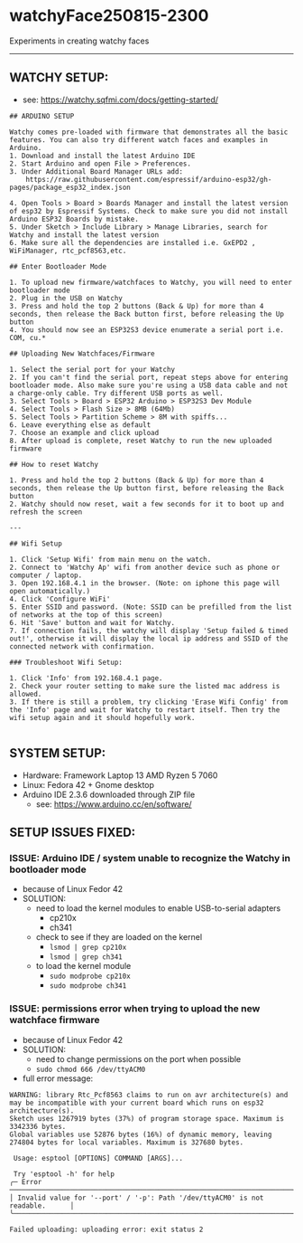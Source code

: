 # watchyFace250815-2300

Experiments in creating watchy faces

---

## WATCHY SETUP:
- see: https://watchy.sqfmi.com/docs/getting-started/

```
## ARDUINO SETUP

Watchy comes pre-loaded with firmware that demonstrates all the basic features. You can also try different watch faces and examples in Arduino.
1. Download and install the latest Arduino IDE
2. Start Arduino and open File > Preferences.
3. Under Additional Board Manager URLs add:
    https://raw.githubusercontent.com/espressif/arduino-esp32/gh-pages/package_esp32_index.json

4. Open Tools > Board > Boards Manager and install the latest version of esp32 by Espressif Systems. Check to make sure you did not install Arduino ESP32 Boards by mistake.
5. Under Sketch > Include Library > Manage Libraries, search for Watchy and install the latest version
6. Make sure all the dependencies are installed i.e. GxEPD2 , WiFiManager, rtc_pcf8563,etc.

## Enter Bootloader Mode

1. To upload new firmware/watchfaces to Watchy, you will need to enter bootloader mode
2. Plug in the USB on Watchy
3. Press and hold the top 2 buttons (Back & Up) for more than 4 seconds, then release the Back button first, before releasing the Up button
4. You should now see an ESP32S3 device enumerate a serial port i.e. COM, cu.*

## Uploading New Watchfaces/Firmware

1. Select the serial port for your Watchy
2. If you can't find the serial port, repeat steps above for entering bootloader mode. Also make sure you're using a USB data cable and not a charge-only cable. Try different USB ports as well.
3. Select Tools > Board > ESP32 Arduino > ESP32S3 Dev Module
4. Select Tools > Flash Size > 8MB (64Mb)
5. Select Tools > Partition Scheme > 8M with spiffs...
6. Leave everything else as default
7. Choose an example and click upload
8. After upload is complete, reset Watchy to run the new uploaded firmware

## How to reset Watchy

1. Press and hold the top 2 buttons (Back & Up) for more than 4 seconds, then release the Up button first, before releasing the Back button
2. Watchy should now reset, wait a few seconds for it to boot up and refresh the screen

---

## Wifi Setup

1. Click 'Setup Wifi' from main menu on the watch.
2. Connect to 'Watchy Ap' wifi from another device such as phone or computer / laptop.
3. Open 192.168.4.1 in the browser. (Note: on iphone this page will open automatically.)
4. Click 'Configure WiFi'
5. Enter SSID and password. (Note: SSID can be prefilled from the list of networks at the top of this screen)
6. Hit 'Save' button and wait for Watchy.
7. If connection fails, the watchy will display 'Setup failed & timed out!', otherwise it will display the local ip address and SSID of the connected network with confirmation.

### Troubleshoot Wifi Setup:

1. Click 'Info' from 192.168.4.1 page.
2. Check your router setting to make sure the listed mac address is allowed.
3. If there is still a problem, try clicking 'Erase Wifi Config' from the 'Info' page and wait for Watchy to restart itself. Then try the wifi setup again and it should hopefully work.


```

## SYSTEM SETUP: 
- Hardware: Framework Laptop 13 AMD Ryzen 5 7060
- Linux: Fedora 42 + Gnome desktop
- Arduino IDE 2.3.6 downloaded through ZIP file
    - see: https://www.arduino.cc/en/software/


## SETUP ISSUES FIXED:

### ISSUE: Arduino IDE / system unable to recognize the Watchy in bootloader mode
- because of Linux Fedor 42
- SOLUTION:
    - need to load the kernel modules to enable USB-to-serial adapters 
        - cp210x
        - ch341
    - check to see if they are loaded on the kernel
        - `lsmod | grep cp210x`
        - `lsmod | grep ch341`
    - to load the kernel module
        - `sudo modprobe cp210x`
        - `sudo modprobe ch341`

### ISSUE: permissions error when trying to upload the new watchface firmware
- because of Linux Fedor 42
- SOLUTION:
    - need to change permissions on the port when possible
    - `sudo chmod 666 /dev/ttyACM0`
- full error message:
```
WARNING: library Rtc_Pcf8563 claims to run on avr architecture(s) and may be incompatible with your current board which runs on esp32 architecture(s).
Sketch uses 1267919 bytes (37%) of program storage space. Maximum is 3342336 bytes.
Global variables use 52876 bytes (16%) of dynamic memory, leaving 274804 bytes for local variables. Maximum is 327680 bytes.

 Usage: esptool [OPTIONS] COMMAND [ARGS]...

 Try 'esptool -h' for help
╭─ Error ──────────────────────────────────────────────────────────────────────╮
│ Invalid value for '--port' / '-p': Path '/dev/ttyACM0' is not readable.      │
╰──────────────────────────────────────────────────────────────────────────────╯

Failed uploading: uploading error: exit status 2
```

